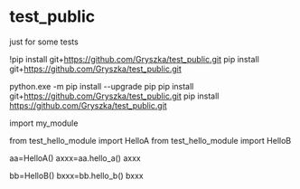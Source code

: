 # test_public
just for some tests

!pip install git+https://github.com/Gryszka/test_public.git
pip install git+https://github.com/Gryszka/test_public.git

python.exe -m pip install --upgrade pip
pip install git+https://github.com/Gryszka/test_public.git
pip install https://github.com/Gryszka/test_public.git

import my_module

from test_hello_module import HelloA
from test_hello_module import HelloB
<!-- aa=Hello()
bb=aa.test_hello()
bb -->


aa=HelloA()
axxx=aa.hello_a()
axxx

bb=HelloB()
bxxx=bb.hello_b()
bxxx